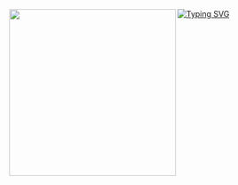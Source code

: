 <img align="left" width="300" src="https://media.tenor.com/dHk-LfzHrtwAAAAi/linux-computer.gif">
<a href="https://git.io/typing-svg"><img src="https://readme-typing-svg.demolab.com?font=Fira+Code&duration=2000&pause=1&multiline=true&repeat=false&width=800&height=200&lines=Hey%2C+I'm+Mohamed+!;I'm+interessed+in+programming+and+bio-informatics.+;+I+am+currently+doing+a+master's+degree+in+bioinformatics." alt="Typing SVG" /></a>

